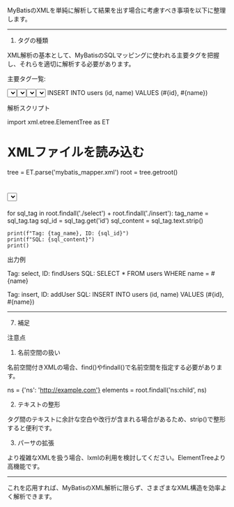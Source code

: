 MyBatisのXMLを単純に解析して結果を出す場合に考慮すべき事項を以下に整理します。


---

1. タグの種類

XML解析の基本として、MyBatisのSQLマッピングに使われる主要タグを把握し、それらを適切に解析する必要があります。

主要タグ一覧:

<select>

<insert>

<update>

<delete>

<resultMap>

<sql>

<include>

<if>

<choose>, <when>, <otherwise>

<foreach>

<trim>, <where>, <set>


解析ポイント:
タグの出現回数、内容（属性、値）、ネストの構造を把握し、どのSQLに該当するか識別します。


---

2. 動的SQL要素の解析

MyBatisでは動的にSQLを構築するための要素が多く存在します。これらの要素を正確に解釈し、最終的なSQLの形を推測する必要があります。

<if>: 条件文の有無を解析

<choose>, <when>, <otherwise>: 条件分岐の構造解析

<foreach>: リストや配列に基づいて繰り返し処理の解析

<trim>, <where>, <set>: SQL構築時の動的修飾要素の解析



---

3. SQLの共通部分と再利用

<sql>タグ: SQLの共通部分を定義する要素。

<include>タグ: <sql>タグで定義された共通SQLを再利用する要素。


解析ポイント:

<sql>タグの内容を取得し、<include>が参照している部分と関連付ける。

実際のSQL構築時にどう展開されるかを把握する。



---

4. エイリアスとカラム名

SQLの中でカラム名にエイリアスが付けられている場合は注意が必要です。
解析ポイント:

エイリアスの有無とその対応関係を把握する（例: column AS alias）。

エイリアスがresultMapや動的SQLに影響を与えるか確認する。



---

5. 副問合せ（Subquery）

MyBatisのXML内で副問合せが使われている場合、そのSQL構造が複雑になることがあります。
解析ポイント:

副問合せの有無とそのネストの深さを確認する。

外部クエリと副問合せの関係性を明確にする。



---

6. ID属性・ParameterType・ResultType

MyBatisの各タグにはid、parameterType、resultTypeといった属性が付くことがあります。

id属性: SQL文の識別子。重複しないことを確認。

parameterType属性: パラメータの型情報（解析では無視する場合もある）。

resultType属性: SQLの結果の型情報（マッピングは考慮外だが、存在は確認する）。


解析ポイント:

idの一意性チェック。

属性が正しく設定されているか、空欄がないかを確認。



---

7. コメントの解析

XML内のSQLにはコメントが含まれていることがあります。
解析ポイント:

XMLコメント <!-- ... --> を検出して保持または無視するか判断。

SQLコメント -- または /* ... */ の有無も解析し、SQL構造に含めるか考慮。



---

8. 属性とパラメータの埋め込み形式

SQLにパラメータが埋め込まれている場合の形式を解析します。

代表的な形式:

#{param}: プレースホルダとして扱われるパラメータ。

${param}: 文字列が直接埋め込まれるパラメータ（SQLインジェクションのリスクがある）。


解析ポイント:

# と $ のどちらを使用しているかを識別。

埋め込みパラメータの数や名前をリストアップ。



---

9. ネスト構造の解析

XMLファイルにはタグの入れ子構造（ネスト）が多く存在します。
解析ポイント:

タグの親子関係や階層を正しく解析する。

動的SQLの条件タグ（<if>、<choose> など）や<foreach>の中のSQL構造に注意する。



---

10. ファイル全体の整合性

MyBatisのXML解析では、ファイル全体の整合性も確認する必要があります。
解析ポイント:

タグの閉じ忘れや不正な構文のチェック。

idやsqlの重複チェック。

XMLの階層構造が正しく閉じられているか検証。



---

まとめ

MyBatisのXMLを単純に解析する場合、以下の項目が重要です。

1. タグの種類と役割


2. 動的SQL要素（<if>、<foreach> など）


3. SQLの共通部分と再利用（<sql>、<include>）


4. エイリアスの扱い


5. 副問合せの検出


6. ID属性やパラメータ埋め込みの確認


7. コメントの扱い


8. XMLのネスト構造の解析


9. 整合性とエラーチェック



これらを考慮して解析することで、XMLファイルから意味のある構造やデータを抽出することが可能です。

Pythonのsqlparseを利用した場合、MyBatisのXMLに含まれるSQLの解析に対して以下のような対応が可能です。ただし、sqlparseはSQL構文の解析専用であり、MyBatis固有の動的SQLやXMLタグの解析を直接行う機能はありません。以下に対応可能な範囲と制限を整理します。


---

対応可能な機能

1. 静的SQLの解析

SQL文の構造を分解し、構文ツリーとして解析できます。

対応例:

SELECT, INSERT, UPDATE, DELETE の文構造解析。

テーブル名、カラム名、条件式（WHERE）の抽出。



サンプルコード:

import sqlparse

query = "SELECT id, name FROM users WHERE age > 30"
parsed = sqlparse.parse(query)[0]
print(parsed.tokens)

解析結果:

トークンとして分解され、各キーワードや構成要素（SELECT, FROM, WHEREなど）を識別できます。



2. SQLのフォーマット

SQLを整形して読みやすい形にする機能があります。

対応例:

インデントや改行を付ける。

一行SQLを複数行に分解。



サンプルコード:

import sqlparse

query = "SELECT id, name FROM users WHERE age > 30"
formatted_query = sqlparse.format(query, reindent=True, keyword_case='upper')
print(formatted_query)

出力例:

SELECT
    id,
    name
FROM
    users
WHERE
    age > 30


3. SQLの分類

クエリがSELECT文、INSERT文、UPDATE文など、どの種類かを判別できます。

対応例:

動的SQLの中で、SQLの種類ごとに処理を分ける際に利用可能。



サンプルコード:

import sqlparse

query = "SELECT id FROM users"
parsed = sqlparse.parse(query)[0]
print(parsed.get_type())  # SELECT


4. 構造の抽出

SQL文からキーワードやリテラルを抽出できます。

対応例:

テーブル名、カラム名、リテラル値（30など）を識別。



サンプルコード:

import sqlparse
from sqlparse.sql import IdentifierList, Identifier
from sqlparse.tokens import Keyword, DML

query = "SELECT id, name FROM users WHERE age > 30"
parsed = sqlparse.parse(query)[0]

for token in parsed.tokens:
    if isinstance(token, IdentifierList):
        for identifier in token.get_identifiers():
            print(identifier)
    elif isinstance(token, Identifier):
        print(token)




---

対応が難しい部分

1. 動的SQL（<if>, <foreach>など）

sqlparseは純粋なSQL文を解析するツールであり、MyBatis特有の動的SQL構成要素（<if>や<foreach>）には対応できません。

制限例:

#{param} や ${param} などのプレースホルダーの処理。

条件分岐（<if>や<choose>）によるSQL生成ロジック。



代替案:

XML解析用ライブラリ（例: xml.etree.ElementTree）と組み合わせて処理する。

動的SQLを展開するスクリプトを独自に作成する。



2. XML構造の解析

sqlparseはXMLそのものの解析機能を持たないため、XML内のSQL構造（<select>, <include>など）を直接扱うことはできません。


代替案:

PythonのXML解析ライブラリ（例: xml.etree.ElementTree や lxml）を利用して、XMLタグとその内容を解析した後、SQL部分だけをsqlparseに渡す。



3. SQLの埋め込みパラメータの処理

#{param}や${param}のようなプレースホルダーを含むSQL文の展開や解析は対応外。

プレースホルダー部分を自前で置換し、完成したSQLを解析する必要があります。





---

実現可能なシステム例

sqlparseを使い、MyBatisのXMLを解析するシステムを構築する流れの例を以下に示します。

1. XML解析

xml.etree.ElementTreeでMyBatis XMLファイルを解析し、<select>, <insert>などのタグを抽出。

各タグ内のSQL文を取得。



2. SQLの正規化と解析

抽出したSQL文をsqlparseで解析し、以下を実施:

SQL文のフォーマット。

トークンごとの分類（SELECT, WHEREなど）。

SQLの種類判別（SELECT, INSERTなど）。




3. レポート生成

解析結果を整形し、タグ名、SQL文の種類、フォーマットされたSQLを出力。





---

制約を補うための補足技術

1. XML解析:
xml.etree.ElementTree や lxml を併用してXML構造を解析し、SQL部分を抽出。


2. 動的SQLの展開:
動的SQL部分（<if>や<foreach>）を処理する独自ロジックを実装し、最終的なSQLを構築。


3. プレースホルダーの置換:
#{}や${}を解析し、適切な値を埋め込む仕組みを追加。




---

sqlparseは静的SQL文の解析に非常に適していますが、MyBatis特有の動的要素を扱うには追加の処理が必要です。XML解析や動的SQL展開のために別のライブラリやスクリプトを組み合わせることで、MyBatisのXML解析全体に対応可能です。

Pythonのxml.etree.ElementTreeを利用してXMLを解析する方法について、基本的な操作を説明します。以下に具体例を挙げながら解説します。


---

1. 基本的な使い方

XMLを読み込む

XMLファイルや文字列を読み込むには、ElementTree.parse()またはElementTree.fromstring()を使用します。

例1: XMLファイルから読み込む

import xml.etree.ElementTree as ET

# XMLファイルを読み込む
tree = ET.parse('example.xml')
root = tree.getroot()

# ルート要素のタグ名を取得
print(root.tag)

例2: XML文字列から読み込む

import xml.etree.ElementTree as ET

xml_data = """
<root>
    <child name="child1">Content1</child>
    <child name="child2">Content2</child>
</root>
"""

# 文字列をXMLとして解析
root = ET.fromstring(xml_data)

# ルート要素のタグ名を取得
print(root.tag)


---

2. 要素の取得

要素の繰り返し処理

ルート要素から子要素を取得できます。

for child in root:
    print(f"Tag: {child.tag}, Attributes: {child.attrib}, Text: {child.text}")

特定のタグを検索

find()やfindall()を使用して、特定のタグを検索できます。

例: タグの検索

# 最初の <child> 要素を取得
child = root.find('child')
print(child.tag, child.attrib, child.text)

# すべての <child> 要素を取得
children = root.findall('child')
for child in children:
    print(child.attrib['name'], child.text)


---

3. 属性の操作

属性を取得

XML要素の属性は辞書形式で取得できます。

for child in root.findall('child'):
    print(child.attrib['name'])  # 属性 'name' の値を取得

属性を設定

既存の属性を変更したり、新しい属性を追加できます。

for child in root.findall('child'):
    child.set('new_attribute', 'value')


---

4. 新しい要素の追加

子要素を追加

Element()で新しい要素を作成し、append()で親要素に追加します。

# 新しい要素を作成
new_child = ET.Element('child', name='child3')
new_child.text = 'Content3'

# ルート要素に追加
root.append(new_child)


---

5. XMLの出力

文字列として出力

ET.tostring()を使用して、XMLツリーを文字列に変換します。

xml_string = ET.tostring(root, encoding='utf-8').decode('utf-8')
print(xml_string)

ファイルに保存

tree.write()でXMLをファイルに保存できます。

tree.write('output.xml', encoding='utf-8', xml_declaration=True)


---

6. 応用: MyBatis XML解析の例

MyBatisのXMLファイルを解析し、SQL文を抽出する例です。

サンプルXML

<mapper namespace="example">
    <select id="findUsers" parameterType="string" resultType="map">
        SELECT * FROM users WHERE name = #{name}
    </select>
    <insert id="addUser" parameterType="map">
        INSERT INTO users (id, name) VALUES (#{id}, #{name})
    </insert>
</mapper>

解析スクリプト

import xml.etree.ElementTree as ET

# XMLファイルを読み込む
tree = ET.parse('mybatis_mapper.xml')
root = tree.getroot()

# <select> や <insert> を解析
for sql_tag in root.findall('./select') + root.findall('./insert'):
    tag_name = sql_tag.tag
    sql_id = sql_tag.get('id')
    sql_content = sql_tag.text.strip()
    
    print(f"Tag: {tag_name}, ID: {sql_id}")
    print(f"SQL: {sql_content}")
    print()

出力例

Tag: select, ID: findUsers
SQL: SELECT * FROM users WHERE name = #{name}

Tag: insert, ID: addUser
SQL: INSERT INTO users (id, name) VALUES (#{id}, #{name})


---

7. 補足

注意点

1. 名前空間の扱い

名前空間付きXMLの場合、find()やfindall()で名前空間を指定する必要があります。


ns = {'ns': 'http://example.com'}
elements = root.findall('ns:child', ns)


2. テキストの整形

タグ間のテキストに余計な空白や改行が含まれる場合があるため、strip()で整形すると便利です。



3. パーサの拡張

より複雑なXMLを扱う場合、lxmlの利用を検討してください。ElementTreeより高機能です。





---

これを応用すれば、MyBatisのXML解析に限らず、さまざまなXML構造を効率よく解析できます。

